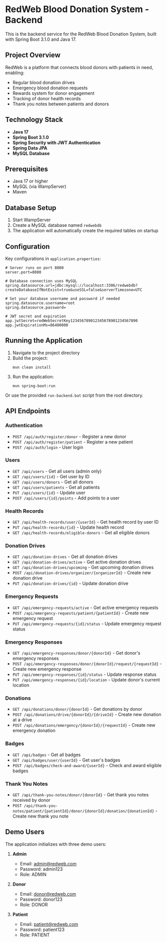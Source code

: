 # RedWeb Blood Donation System - Backend

This is the backend service for the RedWeb Blood Donation System, built with Spring Boot 3.1.0 and Java 17.

## Project Overview

RedWeb is a platform that connects blood donors with patients in need, enabling:
- Regular blood donation drives
- Emergency blood donation requests
- Rewards system for donor engagement
- Tracking of donor health records
- Thank you notes between patients and donors

## Technology Stack

- **Java 17**
- **Spring Boot 3.1.0**
- **Spring Security with JWT Authentication**
- **Spring Data JPA**
- **MySQL Database**

## Prerequisites

- Java 17 or higher
- MySQL (via WampServer)
- Maven

## Database Setup

1. Start WampServer
2. Create a MySQL database named `redwebdb`
3. The application will automatically create the required tables on startup

## Configuration

Key configurations in `application.properties`:

```properties
# Server runs on port 8080
server.port=8080

# Database connection uses MySQL
spring.datasource.url=jdbc:mysql://localhost:3306/redwebdb?createDatabaseIfNotExist=true&useSSL=false&serverTimezone=UTC

# Set your database username and password if needed
spring.datasource.username=root
spring.datasource.password=

# JWT secret and expiration
app.jwtSecret=redWebSecretKey123456789012345678901234567890
app.jwtExpirationMs=86400000
```

## Running the Application

1. Navigate to the project directory
2. Build the project:
   ```
   mvn clean install
   ```
3. Run the application:
   ```
   mvn spring-boot:run
   ```
   
Or use the provided `run-backend.bat` script from the root directory.

## API Endpoints

### Authentication
- `POST /api/auth/register/donor` - Register a new donor
- `POST /api/auth/register/patient` - Register a new patient
- `POST /api/auth/login` - User login

### Users
- `GET /api/users` - Get all users (admin only)
- `GET /api/users/{id}` - Get user by ID
- `GET /api/users/donors` - Get all donors
- `GET /api/users/patients` - Get all patients
- `PUT /api/users/{id}` - Update user
- `POST /api/users/{id}/points` - Add points to a user

### Health Records
- `GET /api/health-records/user/{userId}` - Get health record by user ID
- `PUT /api/health-records/{id}` - Update health record
- `GET /api/health-records/eligible-donors` - Get all eligible donors

### Donation Drives
- `GET /api/donation-drives` - Get all donation drives
- `GET /api/donation-drives/active` - Get active donation drives
- `GET /api/donation-drives/upcoming` - Get upcoming donation drives
- `POST /api/donation-drives/organizer/{organizerId}` - Create new donation drive
- `PUT /api/donation-drives/{id}` - Update donation drive

### Emergency Requests
- `GET /api/emergency-requests/active` - Get active emergency requests
- `POST /api/emergency-requests/patient/{patientId}` - Create new emergency request
- `PUT /api/emergency-requests/{id}/status` - Update emergency request status

### Emergency Responses
- `GET /api/emergency-responses/donor/{donorId}` - Get donor's emergency responses
- `POST /api/emergency-responses/donor/{donorId}/request/{requestId}` - Create new emergency response
- `PUT /api/emergency-responses/{id}/status` - Update response status
- `PUT /api/emergency-responses/{id}/location` - Update donor's current location

### Donations
- `GET /api/donations/donor/{donorId}` - Get donations by donor
- `POST /api/donations/drive/{donorId}/{driveId}` - Create new donation at a drive
- `POST /api/donations/emergency/{donorId}/{requestId}` - Create new emergency donation

### Badges
- `GET /api/badges` - Get all badges
- `GET /api/badges/user/{userId}` - Get user's badges
- `POST /api/badges/check-and-award/{userId}` - Check and award eligible badges

### Thank You Notes
- `GET /api/thank-you-notes/donor/{donorId}` - Get thank you notes received by donor
- `POST /api/thank-you-notes/patient/{patientId}/donor/{donorId}/donation/{donationId}` - Create new thank you note

## Demo Users

The application initializes with three demo users:

1. **Admin**
   - Email: admin@redweb.com
   - Password: admin123
   - Role: ADMIN

2. **Donor**
   - Email: donor@redweb.com
   - Password: donor123
   - Role: DONOR

3. **Patient**
   - Email: patient@redweb.com
   - Password: patient123
   - Role: PATIENT

